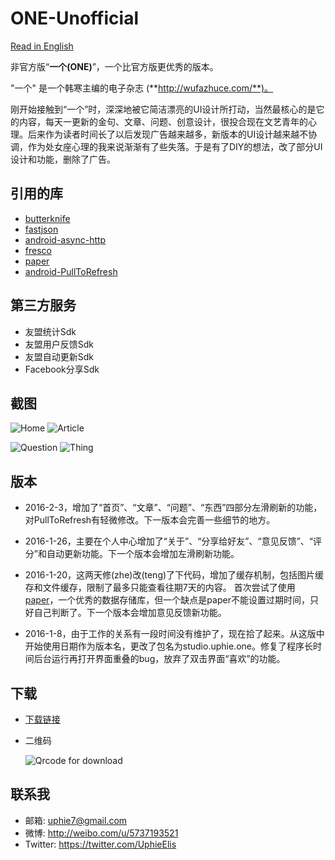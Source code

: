 # ONE-Unofficial

[Read in English](https://github.com/Uphie/ONE-Unofficial/wiki/ONE-Unofficial)

非官方版“**一个(ONE)**”，一个比官方版更优秀的版本。

"一个" 是一个韩寒主编的电子杂志 (**http://wufazhuce.com/**)。

刚开始接触到“一个”时，深深地被它简洁漂亮的UI设计所打动，当然最核心的是它的内容，每天一更新的金句、文章、问题、创意设计，很投合现在文艺青年的心理。后来作为读者时间长了以后发现广告越来越多，新版本的UI设计越来越不协调，作为处女座心理的我来说渐渐有了些失落。于是有了DIY的想法，改了部分UI设计和功能，删除了广告。

引用的库
----------
 * [butterknife](https://github.com/JakeWharton/butterknife)
 * [fastjson](https://github.com/alibaba/fastjson)
 * [android-async-http](https://github.com/loopj/android-async-http)
 * [fresco](https://github.com/facebook/fresco)
 * [paper](https://github.com/pilgr/Paper)
 * [android-PullToRefresh](https://github.com/chrisbanes/Android-PullToRefresh)

第三方服务
-----------
* 友盟统计Sdk
* 友盟用户反馈Sdk
* 友盟自动更新Sdk
* Facebook分享Sdk
  
截图
-----------

![Home](https://github.com/Uphie/ONE-Unofficial/blob/master/Screenshots/screenshot-1.png) 
![Article](https://github.com/Uphie/ONE-Unofficial/blob/master/Screenshots/screenshot-2.png)

![Question](https://github.com/Uphie/ONE-Unofficial/blob/master/Screenshots/screenshot-3.png) 
![Thing](https://github.com/Uphie/ONE-Unofficial/blob/master/Screenshots/screenshot-4.png)

版本
----------
*  2016-2-3，增加了“首页”、“文章”、“问题”、“东西”四部分左滑刷新的功能，对PullToRefresh有轻微修改。下一版本会完善一些细节的地方。

*  2016-1-26，主要在个人中心增加了“关于”、“分享给好友”、“意见反馈”、“评分”和自动更新功能。下一个版本会增加左滑刷新功能。

*  2016-1-20，这两天修(zhe)改(teng)了下代码，增加了缓存机制，包括图片缓存和文件缓存，限制了最多只能查看往期7天的内容。
首次尝试了使用[paper](https://github.com/pilgr/Paper)，一个优秀的数据存储库，但一个缺点是paper不能设置过期时间，只好自己判断了。下一个版本会增加意见反馈新功能。

* 2016-1-8，由于工作的关系有一段时间没有维护了，现在拾了起来。从这版中开始使用日期作为版本名，更改了包名为studio.uphie.one。修复了程序长时间后台运行再打开界面重叠的bug，放弃了双击界面“喜欢”的功能。

下载
-----------
* [下载链接](http://www.pgyer.com/vnS3)
* 二维码
  
  ![Qrcode for download](http://static.pgyer.com/app/qrcode/vnS3)

联系我
------------
* 邮箱: uphie7@gmail.com
* 微博: http://weibo.com/u/5737193521
* Twitter: https://twitter.com/UphieElis

